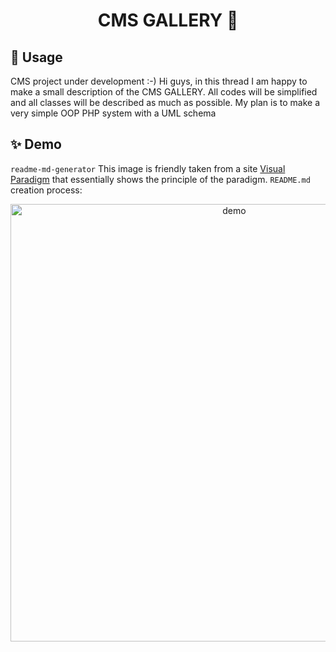 <h1 align="center">CMS GALLERY 👋</h1>

## 🚀 Usage
CMS project under development :-)
Hi guys, in this thread I am happy to make a small description of the CMS GALLERY. All codes will be simplified and all classes will be described as much as possible.
My plan is to make a very simple OOP PHP system with a UML schema
 
## ✨ Demo

`readme-md-generator` This image is friendly taken from a site [Visual Paradigm](https://www.visual-paradigm.com/guide/uml-unified-modeling-language/what-is-class-diagram/) that essentially shows the principle of the paradigm. `README.md` creation process:

<p align="center">
  <img width="700" align="center" src="https://cdn-images.visual-paradigm.com/guide/uml/what-is-class-diagram/what-is-class-diagram.png" alt="demo"/>
</p>

